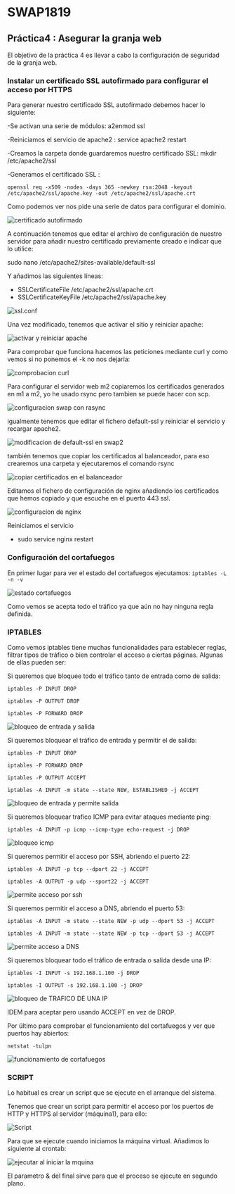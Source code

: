 # SWAP1819

## Práctica4 : Asegurar la granja web

El objetivo de la práctica 4 es llevar a cabo la configuración de seguridad de la granja web.

### Instalar un certificado SSL autofirmado para configurar el acceso por HTTPS

Para generar nuestro certificado SSL autofirmado debemos hacer lo siguiente:

-Se activan una serie de módulos: a2enmod ssl

-Reiniciamos el servicio de apache2 : service apache2 restart

-Creamos la carpeta donde guardaremos nuestro certificado SSL: mkdir /etc/apache2/ssl

-Generamos el certificado SSL :

`openssl req -x509 -nodes -days 365 -newkey rsa:2048 -keyout /etc/apache2/ssl/apache.key -out /etc/apache2/ssl/apache.crt`

Como podemos ver nos pide una serie de datos para configurar el dominio.

![ certificado autofirmado](https://github.com/JairoLuisAbrilMoya/Swap18-19/blob/master/Practicas/Practica%204/Imagenes/instalar%20certificado%20autofirmado.PNG)


A continuación tenemos que editar el archivo de configuración de nuestro servidor para añadir nuestro certificado previamente creado e indicar que lo utilice:

sudo nano /etc/apache2/sites-available/default-ssl

Y añadimos las siguientes líneas:

- SSLCertificateFile /etc/apache2/ssl/apache.crt
- SSLCertificateKeyFile /etc/apache2/ssl/apache.key

![ ssl.conf](https://github.com/JairoLuisAbrilMoya/Swap18-19/blob/master/Practicas/Practica%204/Imagenes/paso1.2%20a%C3%B1adir%20ss.conf.PNG)

Una vez modificado, tenemos que activar el sitio y reiniciar apache:

![ activar y reiniciar apache](https://github.com/JairoLuisAbrilMoya/Swap18-19/blob/master/Practicas/Practica%204/Imagenes/activarsitioy%20reiniciar%20apache.PNG)

Para comprobar que funciona hacemos las peticiones mediante curl y como vemos si no ponemos el -k no nos dejaría:

![ comprobacion curl](https://github.com/JairoLuisAbrilMoya/Swap18-19/blob/master/Practicas/Practica%204/Imagenes/comprobacion%20mediante%20curl.PNG)

Para configurar el servidor web m2 copiaremos los certificados generados en m1 a m2, yo he usado rsync pero tambien se puede hacer con scp.

![ configuracion swap con rasync](https://github.com/JairoLuisAbrilMoya/Swap18-19/blob/master/Practicas/Practica%204/Imagenes/configurar%20swap2%20a%20traves%20rsync.PNG)

igualmente tenemos que editar el fichero default-ssl y reiniciar el servicio y recargar apache2.

![ modificacion de default-ssl en swap2](https://github.com/JairoLuisAbrilMoya/Swap18-19/blob/master/Practicas/Practica%204/Imagenes/modificacion%20en%20swap%20del%20fichero%20default-ssl.PNG)

también tenemos que copiar los certificados al balanceador, para eso crearemos una carpeta y ejecutaremos el comando rsync

![copiar certificados en el balanceador](https://github.com/JairoLuisAbrilMoya/Swap18-19/blob/master/Practicas/Practica%204/Imagenes/copiar%20certificados%20en%20el%20balanceador%20nginx.PNG)

Editamos el fichero de configuración de nginx añadiendo los certificados que hemos copiado y que escuche en el puerto 443 ssl.

![ configuracion de nginx](https://github.com/JairoLuisAbrilMoya/Swap18-19/blob/master/Practicas/Practica%204/Imagenes/ficheroconfiguracion%20modificado%20de%20nginx.PNG)

Reiniciamos el servicio

- sudo service nginx restart

### Configuración del cortafuegos

En primer lugar para ver el estado del cortafuegos ejecutamos: `iptables -L -n -v`

![ estado cortafuegos](https://github.com/JairoLuisAbrilMoya/Swap18-19/blob/master/Practicas/Practica%204/Imagenes/estado%20del%20cortafuegos.PNG)

Como vemos se acepta todo el tráfico ya que aún no hay ninguna regla definida.

### IPTABLES

Como vemos iptables tiene muchas funcionalidades para establecer reglas, filtrar tipos de tráfico o bien controlar el acceso a ciertas páginas.
Algunas de ellas pueden ser:

Si queremos que bloquee todo el tráfico tanto de entrada como de salida:

`iptables -P INPUT DROP`

`iptables -P OUTPUT DROP`

`iptables -P FORWARD DROP`


![ bloqueo de entrada y salida ](https://github.com/JairoLuisAbrilMoya/Swap18-19/blob/master/Practicas/Practica%204/Imagenes/bloqueosalida%20y%20entrada.PNG)

Si queremos bloquear el tráfico de entrada y permitir el de salida:

`iptables -P INPUT DROP`

`iptables -P FORWARD DROP`

`iptables -P OUTPUT ACCEPT`

`iptables -A INPUT -m state --state NEW, ESTABLISHED -j ACCEPT`


![ bloqueo de entrada y  permite salida ](https://github.com/JairoLuisAbrilMoya/Swap18-19/blob/master/Practicas/Practica%204/Imagenes/bloqueo%20entrada%20y%20permite%20salida.PNG)

Si queremos bloquear trafico ICMP para evitar ataques mediante ping:

`iptables -A INPUT -p icmp --icmp-type echo-request -j DROP`

![ bloqueo icmp ](https://github.com/JairoLuisAbrilMoya/Swap18-19/blob/master/Practicas/Practica%204/Imagenes/bloqueoicmp.PNG)

Si queremos permitir el acceso por SSH, abriendo el puerto 22:

`iptables -A INPUT -p tcp --dport 22 -j ACCEPT`

`iptables -A OUTPUT -p udp --sport22 -j ACCEPT`

![  permite acceso por ssh ](https://github.com/JairoLuisAbrilMoya/Swap18-19/blob/master/Practicas/Practica%204/Imagenes/permitir%20acceso%20por%20ssh.PNG)

Si queremos permitir el acceso a DNS, abriendo el puerto 53:

`iptables -A INPUT -m state --state NEW -p udp --dport 53 -j ACCEPT`

`iptables -A INPUT -m state --state NEW -p tcp --dport 53 -j ACCEPT`

![   permite acceso a DNS ](https://github.com/JairoLuisAbrilMoya/Swap18-19/blob/master/Practicas/Practica%204/Imagenes/permitir%20acceso%20a%20DNS.PNG)

Si queremos bloquear todo el tráfico de entrada o salida desde una IP:

`iptables -I INPUT -s 192.168.1.100 -j DROP`

`iptables -I OUTPUT -s 192.168.1.100 -j DROP`

![ bloqueo de TRAFICO DE UNA IP ](https://github.com/JairoLuisAbrilMoya/Swap18-19/blob/master/Practicas/Practica%204/Imagenes/bloqueo%20del%20trafico%20de%20una%20ip.PNG)

IDEM para aceptar pero usando ACCEPT en vez de DROP.

Por último para comprobar el funcionamiento del cortafuegos y ver que puertos hay abiertos:

`netstat -tulpn`

![ funcionamiento de cortafuegos ](https://github.com/JairoLuisAbrilMoya/Swap18-19/blob/master/Practicas/Practica%204/Imagenes/ver%20funcionamiento%20de%20cortafuegos.PNG)


### SCRIPT

Lo habitual es crear un script que se ejecute en el arranque del sistema.

Tenemos que crear un script para permitir el acceso por los puertos de HTTP y HTTPS al servidor (máquina1), para ello:

![ Script ](https://github.com/JairoLuisAbrilMoya/Swap18-19/blob/master/Practicas/Practica%204/Imagenes/script.PNG)

Para que se ejecute cuando iniciamos la máquina virtual. Añadimos lo siguiente al crontab:

![ ejecutar al iniciar la mquina ](https://github.com/JairoLuisAbrilMoya/Swap18-19/blob/master/Practicas/Practica%204/Imagenes/ejecutarlo%20al%20iniciar%20la%20maquina.PNG)

El parametro & del final sirve para que el proceso se ejecute en segundo plano.











